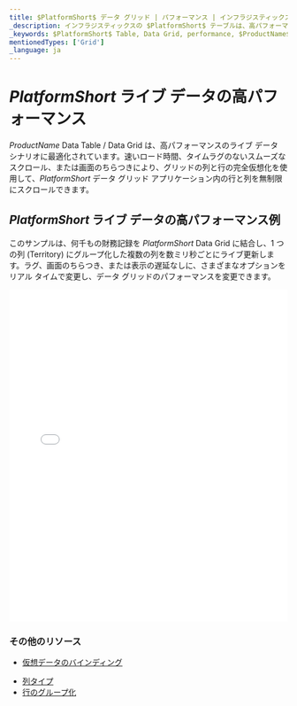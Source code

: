 ```yaml
---
title: $PlatformShort$ データ グリッド | パフォーマンス | インフラジスティックス
_description: インフラジスティックスの $PlatformShort$ テーブルは、高パフォーマンスのデータ シナリオに使用されています。完全仮想化を使用して、無限の数の行と列を無制限にスクロールできます。$ProductName$ テーブル チュートリアルを是非お試しください!
_keywords: $PlatformShort$ Table, Data Grid, performance, $ProductName$, Infragistics, data binding, $PlatformShort$ テーブル, データ グリッド, パフォーマンス, データ バインディング, インフラジスティックス
mentionedTypes: ['Grid']
_language: ja
---
```


# $PlatformShort$ ライブ データの高パフォーマンス

$ProductName$ Data Table / Data Grid は、高パフォーマンスのライブ データ シナリオに最適化されています。速いロード時間、タイムラグのないスムーズなスクロール、または画面のちらつきにより、グリッドの列と行の完全仮想化を使用して、$PlatformShort$ データ グリッド アプリケーション内の行と列を無制限にスクロールできます。

## $PlatformShort$ ライブ データの高パフォーマンス例

このサンプルは、何千もの財務記録を $PlatformShort$ Data Grid に結合し、1 つの列 (Territory) にグループ化した複数の列を数ミリ秒ごとにライブ更新します。ラグ、画面のちらつき、または表示の遅延なしに、さまざまなオプションをリアル タイムで変更し、データ グリッドのパフォーマンスを変更できます。

<div class="sample-container loading" style="height: 600px">
    <iframe id="data-grid-binding-live-data-iframe" src='{environment:demosBaseUrl}/grids/data-grid-performance' width="100%" height="100%" seamless frameBorder="0" onload="onXPlatSampleIframeContentLoaded(this);"></iframe>
</div>
<sample-button src="grids/data-grid/performance"></sample-button>

<div class="divider--half"></div>


### その他のリソース

<!-- Angular, React, WebComponents -->
- [仮想データのバインディング](data-grid-remote-data.md)
<!-- end: Angular, React, WebComponents -->
- [列タイプ ](data-grid-column-types.md)
- [行のグループ化](data-grid-row-grouping.md)
